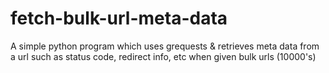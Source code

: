 # fetch-bulk-url-meta-data
A simple python program which uses grequests &amp;  retrieves meta data from a url such as status code, redirect info, etc when given bulk urls (10000's)
